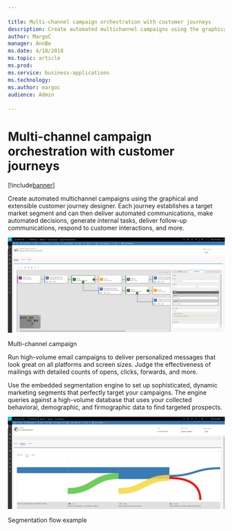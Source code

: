 ```yaml
---

title: Multi-channel campaign orchestration with customer journeys
description: Create automated multichannel campaigns using the graphical and extensible customer journey designer.
author: MargoC
manager: AnnBe
ms.date: 4/18/2018
ms.topic: article
ms.prod: 
ms.service: business-applications
ms.technology: 
ms.author: margoc
audience: Admin

---
```

#  Multi-channel campaign orchestration with customer journeys




[!include[banner](../../../includes/banner.md)]

Create automated multichannel campaigns using the graphical and extensible
customer journey designer. Each journey establishes a target market segment and
can then deliver automated communications, make automated decisions, generate
internal tasks, deliver follow-up communications, respond to customer
interactions, and more.

![A screenshot of a multi-channel campaign in Dynamics 365 for Marketing](media/multi-channel-campaign-orchestration-customer-journeys-1.png "A screenshot of a multi-channel campaign in Dynamics 365 for Marketing")
<!-- Marketing_MultiChannelCampaignOrchestration_A.png -->


Multi-channel campaign

Run high-volume email campaigns to deliver personalized messages that look great
on all platforms and screen sizes. Judge the effectiveness of mailings with
detailed counts of opens, clicks, forwards, and more.

Use the embedded segmentation engine to set up sophisticated, dynamic marketing
segments that perfectly target your campaigns. The engine queries against a
high-volume database that uses your collected behavioral, demographic, and
firmographic data to find targeted prospects.

![A screenshot of segmentation flow example in Dynamics 365 for Marketing](media/multi-channel-campaign-orchestration-customer-journeys-2.png "A screenshot of segmentation flow example in Dynamics 365 for Marketing")
<!-- Marketing_MultiChannelCampaignOrchestration_B.png -->


Segmentation flow example
